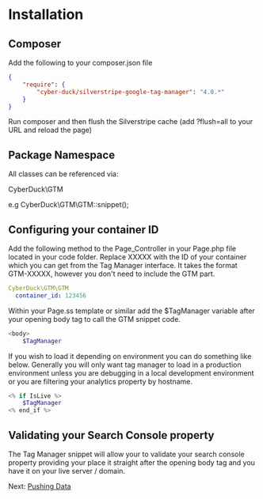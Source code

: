 # Installation

## Composer

Add the following to your composer.json file

```json
{  
    "require": {  
        "cyber-duck/silverstripe-google-tag-manager": "4.0.*"
    }
}
```

Run composer and then flush the Silverstripe cache (add ?flush=all to your URL and reload the page)

## Package Namespace

All classes can be referenced via:

CyberDuck\GTM

e.g CyberDuck\GTM\GTM::snippet();

## Configuring your container ID

Add the following method to the Page_Controller in your Page.php file located in your code folder. Replace XXXXX with the ID of your container which you can get from the Tag Manager interface. It takes the format GTM-XXXXX, however you don't need to include the GTM part.

```yml
CyberDuck\GTM\GTM
  container_id: 123456
```

Within your Page.ss template or similar add the $TagManager variable after your opening body tag to call the GTM snippet code.

```php
<body>
    $TagManager
```

If you wish to load it depending on environment you can do something like below. Generally you will only want tag manager to load in a production environment unless you are debugging in a local development environment or you are filtering your analytics property by hostname.

```php  
<% if IsLive %>
    $TagManager
<% end_if %>
```

## Validating your Search Console property

The Tag Manager snippet will allow your to validate your search console property providing your place it straight after the opening body tag and you have it on your live server / domain.

Next: [Pushing Data](../data)